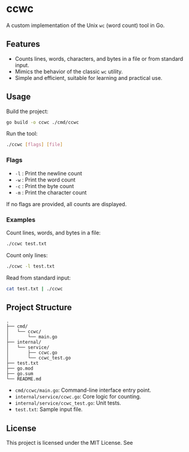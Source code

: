 # ccwc

A custom implementation of the Unix `wc` (word count) tool in Go.

## Features

- Counts lines, words, characters, and bytes in a file or from standard input.
- Mimics the behavior of the classic `wc` utility.
- Simple and efficient, suitable for learning and practical use.

## Usage

Build the project:

```sh
go build -o ccwc ./cmd/ccwc
```

Run the tool:

```sh
./ccwc [flags] [file]
```

### Flags

- `-l` : Print the newline count
- `-w` : Print the word count
- `-c` : Print the byte count
- `-m` : Print the character count

If no flags are provided, all counts are displayed.

### Examples

Count lines, words, and bytes in a file:

```sh
./ccwc test.txt
```

Count only lines:

```sh
./ccwc -l test.txt
```

Read from standard input:

```sh
cat test.txt | ./ccwc
```

## Project Structure

```
.
├── cmd/
│   └── ccwc/
│       └── main.go
├── internal/
│   └── service/
│       ├── ccwc.go
│       └── ccwc_test.go
├── test.txt
├── go.mod
├── go.sum
└── README.md
```

- `cmd/ccwc/main.go`: Command-line interface entry point.
- `internal/service/ccwc.go`: Core logic for counting.
- `internal/service/ccwc_test.go`: Unit tests.
- `test.txt`: Sample input file.

## License

This project is licensed under the MIT License. See
